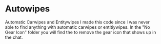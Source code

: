 # Autowipes
Automatic Carwipes and Entitywipes 
I made this code since I was never able to find anything with automatic carwipes or entitiywipes. 
In the "No Gear Icon" folder you will find the to remove the gear icon that shows up in the chat. 

